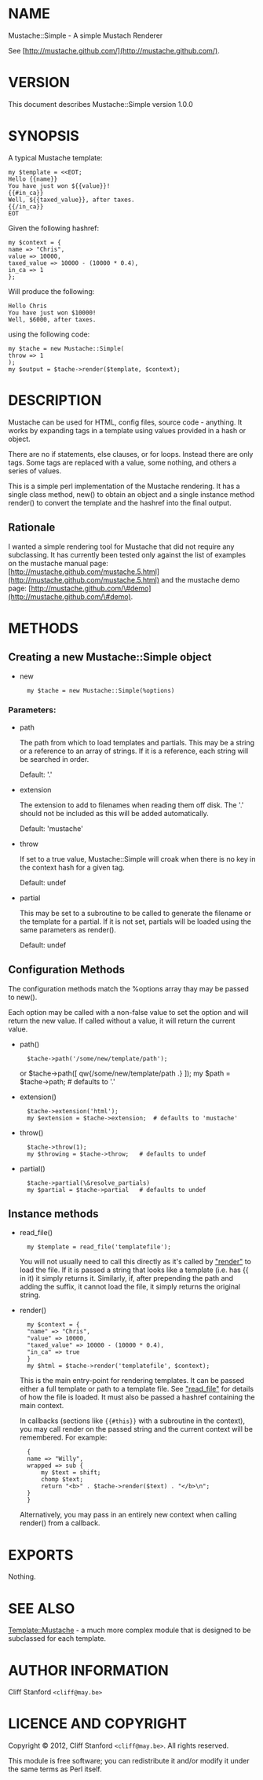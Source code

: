 # NAME

Mustache::Simple - A simple Mustach Renderer

See [http://mustache.github.com/](http://mustache.github.com/).

# VERSION

This document describes Mustache::Simple version 1.0.0

# SYNOPSIS

A typical Mustache template:

	my $template = <<EOT;
    Hello {{name}}
    You have just won ${{value}}!
    {{#in_ca}}
    Well, ${{taxed_value}}, after taxes.
    {{/in_ca}}
    EOT

Given the following hashref:

    my $context = {
	name => "Chris",
	value => 10000,
	taxed_value => 10000 - (10000 * 0.4),
	in_ca => 1
    };

Will produce the following:

    Hello Chris
    You have just won $10000!
    Well, $6000, after taxes.

using the following code:

    my $tache = new Mustache::Simple(
	throw => 1
    );
    my $output = $tache->render($template, $context);

# DESCRIPTION

Mustache can be used for HTML, config files, source code - anything. It works
by expanding tags in a template using values provided in a hash or object.

There are no if statements, else clauses, or
for loops. Instead there are only tags. Some tags are replaced with a value,
some nothing, and others a series of values.

This is a simple perl implementation of the Mustache rendering.  It has
a single class method, new() to obtain an object and a single instance
method render() to convert the template and the hashref into the final
output.

## Rationale

I wanted a simple rendering tool for Mustache that did not require any
subclassing.  It has currently been tested only against the list of examples on
the mustache manual page: [http://mustache.github.com/mustache.5.html](http://mustache.github.com/mustache.5.html) and
the mustache demo page: [http://mustache.github.com/\#demo](http://mustache.github.com/\#demo).

# METHODS

## Creating a new Mustache::Simple object

- new

        my $tache = new Mustache::Simple(%options)

### Parameters:

- path

    The path from which to load templates and partials. This may be
    a string or a reference to an array of strings.  If it is a reference,
    each string will be searched in order.

    Default: '.'

- extension

    The extension to add to filenames when reading them off disk. The
    '.' should not be included as this will be added automatically.

    Default: 'mustache'

- throw

    If set to a true value, Mustache::Simple will croak when there
    is no key in the context hash for a given tag.

    Default: undef

- partial

    This may be set to a subroutine to be called to generate the
    filename or the template for a partial.  If it is not set, partials
    will be loaded using the same parameters as render().

    Default: undef

## Configuration Methods

The configuration methods match the %options array thay may be passed
to new().

Each option may be called with a non-false value to set the option
and will return the new value.  If called without a value, it will return
the current value.

- path()

        $tache->path('/some/new/template/path');
    or
        $tache->path([ qw{/some/new/template/path .} ]);
        my $path = $tache->path;	# defaults to '.'
- extension()

        $tache->extension('html');
        my $extension = $tache->extension;	# defaults to 'mustache'
- throw()

        $tache->throw(1);
        my $throwing = $tache->throw;	# defaults to undef
- partial()

        $tache->partial(\&resolve_partials)
        my $partial = $tache->partial	# defaults to undef

## Instance methods

- read\_file()

        my $template = read_file('templatefile');

    You will not usually need to call this directly as it's called by
    ["render"](#render) to load the file.  If it is passed a string that looks like
    a template (i.e. has {{ in it) it simply returns it.  Similarly, if,
    after prepending the path and adding the suffix, it cannot load the file,
    it simply returns the original string.

- render()

        my $context = {
    	"name" => "Chris",
    	"value" => 10000,
    	"taxed_value" => 10000 - (10000 * 0.4),
    	"in_ca" => true
        }
        my $html = $tache->render('templatefile', $context);

    This is the main entry-point for rendering templates.  It can be passed
    either a full template or path to a template file.  See ["read\_file"](#read\_file)
    for details of how the file is loaded.  It must also be passed a hashref
    containing the main context.

    In callbacks (sections like ` {{#this}} ` with a subroutine in the context),
    you may call render on the passed string and the current context will be
    remembered.  For example:

        {
    	name => "Willy",
    	wrapped => sub {
    	    my $text = shift;
    	    chomp $text;
    	    return "<b>" . $tache->render($text) . "</b>\n";
    	}
        }

    Alternatively, you may pass in an entirely new context when calling
    render() from a callback.

# EXPORTS

Nothing.

# SEE ALSO

[Template::Mustache](http://search.cpan.org/perldoc?Template::Mustache) - a much more complex module that is
designed to be subclassed for each template.

# AUTHOR INFORMATION

Cliff Stanford `<cliff@may.be>`

# LICENCE AND COPYRIGHT

Copyright © 2012, Cliff Stanford `<cliff@may.be>`. All rights reserved.

This module is free software; you can redistribute it and/or
modify it under the same terms as Perl itself.
